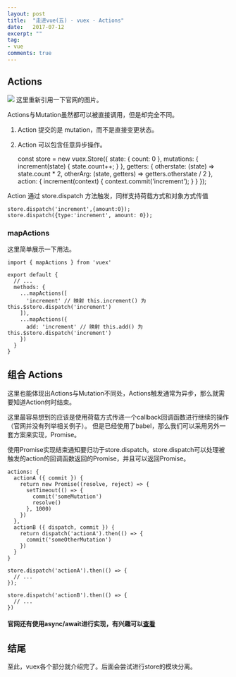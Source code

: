 ```yaml
---
layout: post
title:  "走进vue(五) - vuex - Actions"
date:   2017-07-12
excerpt: ""
tag:
- vue
comments: true
---
```


## Actions
![](http://vuex.vuejs.org/zh-cn/images/vuex.png)
这里重新引用一下官网的图片。

Actions与Mutation虽然都可以被直接调用，但是却完全不同。
1. Action 提交的是 mutation，而不是直接变更状态。
2. Action 可以包含任意异步操作。

    const store = new vuex.Store({
        state: {
            count: 0
        },
        mutations: {
            increment(state) {
                state.count++;
            }
        },
        getters: {
            otherstate: (state) => state.count * 2,
            otherArg: (state, getters) => getters.otherstate / 2
        },
        action: {
            increment(context) {
                context.commit('increment');
            }
        }
    });

Action 通过 store.dispatch 方法触发，同样支持荷载方式和对象方式传值
    
    store.dispatch('increment',{amount:0});
    store.dispatch({type:'increment', amount: 0});

### mapActions
这里简单展示一下用法。

    import { mapActions } from 'vuex'

    export default {
      // ...
      methods: {
        ...mapActions([
          'increment' // 映射 this.increment() 为 this.$store.dispatch('increment')
        ]),
        ...mapActions({
          add: 'increment' // 映射 this.add() 为 this.$store.dispatch('increment')
        })
      }
    }

## 组合 Actions
这里也能体现出Actions与Mutation不同处，Actions触发通常为异步，那么就需要知道Action何时结束。

这里最容易想到的应该是使用荷载方式传递一个callback回调函数进行继续的操作（官网并没有列举相关例子）。
但是已经使用了babel，那么我们可以采用另外一套方案来实现，Promise。

使用Promise实现结束通知要归功于store.dispatch。store.dispatch可以处理被触发的action的回调函数返回的Promise，并且可以返回Promise。

    actions: {
      actionA ({ commit }) {
        return new Promise((resolve, reject) => {
          setTimeout(() => {
            commit('someMutation')
            resolve()
          }, 1000)
        })
      },
      actionB ({ dispatch, commit }) {
        return dispatch('actionA').then(() => {
          commit('someOtherMutation')
        })
      }
    }

    store.dispatch('actionA').then(() => {
      // ...
    });

    store.dispatch('actionB').then(() => {
      // ...
    })

#### 官网还有使用async/await进行实现，有兴趣可以[查看](https://vuex.vuejs.org/zh-cn/actions.html)

## 结尾
至此，vuex各个部分就介绍完了。后面会尝试进行store的模块分离。